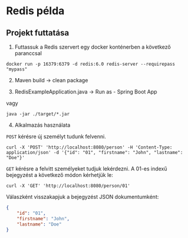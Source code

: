 # Redis példa

## Projekt futtatása

1. Futtassuk a Redis szervert egy docker konténerben a következő paranccsal

```
docker run -p 16379:6379 -d redis:6.0 redis-server --requirepass "mypass"
```

2. Maven build -> clean package

3. RedisExampleApplication.java -> Run as - Spring Boot App

vagy

```
java -jar ./target/*.jar
```

4. Alkalmazás használata

`POST` kérésre új személyt tudunk felvenni.
```
curl -X 'POST' 'http://localhost:8080/person' -H 'Content-Type: application/json' -d '{"id": "01", "firstname": "John", "lastname": "Doe"}'
```

`GET` kérésre a felvitt személyeket tudjuk lekérdezni.
A 01-es indexű bejegyzést a következő módon kérhetjük le:
```
curl -X 'GET' 'http://localhost:8080/person/01'
```

Válaszként visszakapjuk a bejegyzést JSON dokumentumként:
```json
{
    "id": "01",
    "firstname": "John",
    "lastname": "Doe"
}
```
